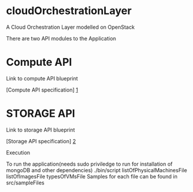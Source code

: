 cloudOrchestrationLayer
=======================

A Cloud Orchestration Layer modelled on OpenStack


There are two API modules to the Application


Compute API
===========

Link to compute API blueprint

[Compute API specification] [1]


STORAGE API
===========

Link to storage API blueprint

[Storage API specification] [2]


Execution

To run the application(needs sudo priviledge to run for installation of mongoDB and other dependencies)
    ./bin/script listOfPhysicalMachinesFile listOfImagesFile typesOfVMsFile
    Samples for each file can be found in src/sampleFiles





[1]: https://dl.dropboxusercontent.com/u/37587724/MiniProject%20Phase%201%20Desc-1.pdf "ComputeAPIBlueprint"
[2]: https://dl.dropboxusercontent.com/u/37587724/Phase%202%20API.pdf "StorageAPIBlueprint"



